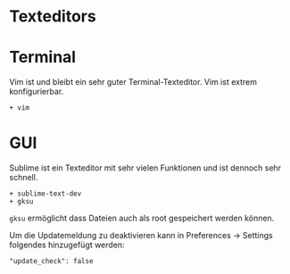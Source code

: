 # Texteditors

# Terminal

Vim ist und bleibt ein sehr guter Terminal-Texteditor. Vim ist extrem konfigurierbar.

    + vim

# GUI

Sublime ist ein Texteditor mit sehr vielen Funktionen und ist dennoch sehr schnell.

    + sublime-text-dev
    + gksu

`gksu` ermöglicht dass Dateien auch als root gespeichert werden können.

Um die Updatemeldung zu deaktivieren kann in Preferences -> Settings
folgendes hinzugefügt werden:

    "update_check": false